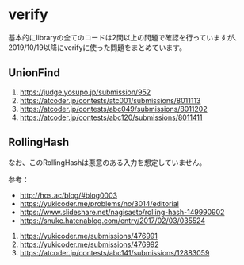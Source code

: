 
# verify

基本的にlibraryの全てのコードは2問以上の問題で確認を行っていますが、2019/10/19以降にverifyに使った問題をまとめています。

## UnionFind

1. <https://judge.yosupo.jp/submission/952>  
1. <https://atcoder.jp/contests/atc001/submissions/8011113>  
1. <https://atcoder.jp/contests/abc049/submissions/8011202>  
1. <https://atcoder.jp/contests/abc120/submissions/8011411>

## RollingHash

なお、このRollingHashは悪意のある入力を想定していません。

参考：
- <http://hos.ac/blog/#blog0003>
- <https://yukicoder.me/problems/no/3014/editorial>
- <https://www.slideshare.net/nagisaeto/rolling-hash-149990902>
- <https://snuke.hatenablog.com/entry/2017/02/03/035524>

1. <https://yukicoder.me/submissions/476991>
1. <https://yukicoder.me/submissions/476992>
1. <https://atcoder.jp/contests/abc141/submissions/12883059>
